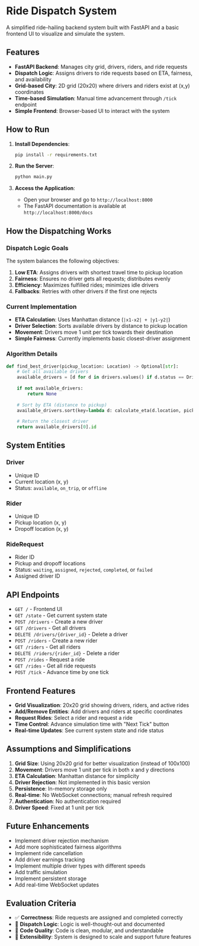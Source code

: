 # Ride Dispatch System

A simplified ride-hailing backend system built with FastAPI and a basic frontend UI to visualize and simulate the system.

## Features

- **FastAPI Backend**: Manages city grid, drivers, riders, and ride requests
- **Dispatch Logic**: Assigns drivers to ride requests based on ETA, fairness, and availability
- **Grid-based City**: 2D grid (20x20) where drivers and riders exist at (x,y) coordinates
- **Time-based Simulation**: Manual time advancement through `/tick` endpoint
- **Simple Frontend**: Browser-based UI to interact with the system

## How to Run

1. **Install Dependencies**:
   ```bash
   pip install -r requirements.txt
   ```

2. **Run the Server**:
   ```bash
   python main.py
   ```

3. **Access the Application**:
   - Open your browser and go to `http://localhost:8000`
   - The FastAPI documentation is available at `http://localhost:8000/docs`

## How the Dispatching Works

### Dispatch Logic Goals

The system balances the following objectives:

1. **Low ETA**: Assigns drivers with shortest travel time to pickup location
2. **Fairness**: Ensures no driver gets all requests; distributes evenly
3. **Efficiency**: Maximizes fulfilled rides; minimizes idle drivers
4. **Fallbacks**: Retries with other drivers if the first one rejects

### Current Implementation

- **ETA Calculation**: Uses Manhattan distance (`|x1-x2| + |y1-y2|`)
- **Driver Selection**: Sorts available drivers by distance to pickup location
- **Movement**: Drivers move 1 unit per tick towards their destination
- **Simple Fairness**: Currently implements basic closest-driver assignment

### Algorithm Details

```python
def find_best_driver(pickup_location: Location) -> Optional[str]:
    # Get all available drivers
    available_drivers = [d for d in drivers.values() if d.status == DriverStatus.AVAILABLE]
    
    if not available_drivers:
        return None
    
    # Sort by ETA (distance to pickup)
    available_drivers.sort(key=lambda d: calculate_eta(d.location, pickup_location))
    
    # Return the closest driver
    return available_drivers[0].id
```

## System Entities

### Driver
- Unique ID
- Current location (x, y)
- Status: `available`, `on_trip`, or `offline`

### Rider
- Unique ID
- Pickup location (x, y)
- Dropoff location (x, y)

### RideRequest
- Rider ID
- Pickup and dropoff locations
- Status: `waiting`, `assigned`, `rejected`, `completed`, or `failed`
- Assigned driver ID

## API Endpoints

- `GET /` - Frontend UI
- `GET /state` - Get current system state
- `POST /drivers` - Create a new driver
- `GET /drivers` - Get all drivers
- `DELETE /drivers/{driver_id}` - Delete a driver
- `POST /riders` - Create a new rider
- `GET /riders` - Get all riders
- `DELETE /riders/{rider_id}` - Delete a rider
- `POST /rides` - Request a ride
- `GET /rides` - Get all ride requests
- `POST /tick` - Advance time by one tick

## Frontend Features

- **Grid Visualization**: 20x20 grid showing drivers, riders, and active rides
- **Add/Remove Entities**: Add drivers and riders at specific coordinates
- **Request Rides**: Select a rider and request a ride
- **Time Control**: Advance simulation time with "Next Tick" button
- **Real-time Updates**: See current system state and ride status

## Assumptions and Simplifications

1. **Grid Size**: Using 20x20 grid for better visualization (instead of 100x100)
2. **Movement**: Drivers move 1 unit per tick in both x and y directions
3. **ETA Calculation**: Manhattan distance for simplicity
4. **Driver Rejection**: Not implemented in this basic version
5. **Persistence**: In-memory storage only
6. **Real-time**: No WebSocket connections; manual refresh required
7. **Authentication**: No authentication required
8. **Driver Speed**: Fixed at 1 unit per tick

## Future Enhancements

- Implement driver rejection mechanism
- Add more sophisticated fairness algorithms
- Implement ride cancellation
- Add driver earnings tracking
- Implement multiple driver types with different speeds
- Add traffic simulation
- Implement persistent storage
- Add real-time WebSocket updates

## Evaluation Criteria

- ✅ **Correctness**: Ride requests are assigned and completed correctly
- 🧠 **Dispatch Logic**: Logic is well-thought-out and documented
- 🧹 **Code Quality**: Code is clean, modular, and understandable
- 🔁 **Extensibility**: System is designed to scale and support future features 